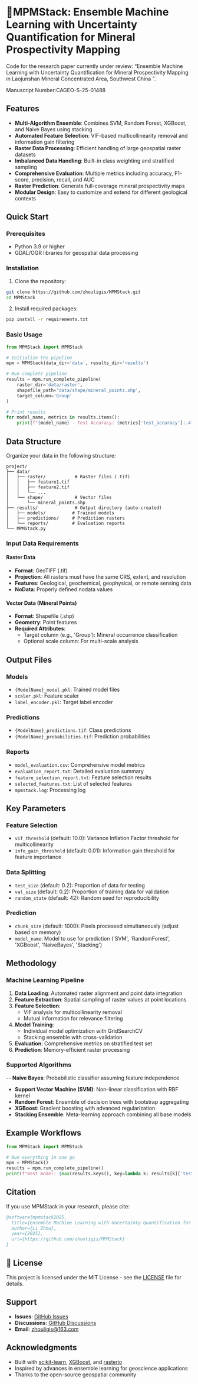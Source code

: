 # 🚀MPMStack: Ensemble Machine Learning with Uncertainty Quantification for Mineral Prospectivity Mapping

Code for the research paper currently under review:
“Ensemble Machine Learning with Uncertainty Quantification for 
Mineral Prospectivity Mapping in Laojunshan Mineral Concentrated Area, Southwest China ”.

Manuscript Number:CAGEO-S-25-01488

## Features

- **Multi-Algorithm Ensemble**: Combines SVM, Random Forest, XGBoost, and Naive Bayes using stacking
- **Automated Feature Selection**: VIF-based multicollinearity removal and information gain filtering
- **Raster Data Processing**: Efficient handling of large geospatial raster datasets
- **Imbalanced Data Handling**: Built-in class weighting and stratified sampling
- **Comprehensive Evaluation**: Multiple metrics including accuracy, F1-score, precision, recall, and AUC
- **Raster Prediction**: Generate full-coverage mineral prospectivity maps
- **Modular Design**: Easy to customize and extend for different geological contexts

## Quick Start

### Prerequisites

- Python 3.9 or higher
- GDAL/OGR libraries for geospatial data processing

### Installation

1. Clone the repository:
```bash
git clone https://github.com/zhouligis/MPMStack.git
cd MPMStack
```

2. Install required packages:
```bash
pip install -r requirements.txt
```

### Basic Usage

```python
from MPMStack import MPMStack

# Initialize the pipeline
mpm = MPMStack(data_dir='data', results_dir='results')

# Run complete pipeline
results = mpm.run_complete_pipeline(
    raster_dir='data/raster',
    shapefile_path='data/shape/mineral_points.shp',
    target_column='Group'
)

# Print results
for model_name, metrics in results.items():
    print(f"{model_name} - Test Accuracy: {metrics['test_accuracy']:.4f}")
```

## Data Structure

Organize your data in the following structure:

```
project/
├── data/
│   ├── raster/           # Raster files (.tif)
│   │   ├── feature1.tif
│   │   ├── feature2.tif
│   │   └── ...
│   └── shape/            # Vector files
│       └── mineral_points.shp
├── results/              # Output directory (auto-created)
│   ├── models/          # Trained models
│   ├── predictions/     # Prediction rasters
│   └── reports/         # Evaluation reports
└── MPMStack.py
```

### Input Data Requirements

#### Raster Data
- **Format**: GeoTIFF (.tif)
- **Projection**: All rasters must have the same CRS, extent, and resolution
- **Features**: Geological, geochemical, geophysical, or remote sensing data
- **NoData**: Properly defined nodata values

#### Vector Data (Mineral Points)
- **Format**: Shapefile (.shp)
- **Geometry**: Point features
- **Required Attributes**:
  - Target column (e.g., 'Group'): Mineral occurrence classification
  - Optional scale column: For multi-scale analysis

## Output Files

### Models
- `{ModelName}_model.pkl`: Trained model files
- `scaler.pkl`: Feature scaler
- `label_encoder.pkl`: Target label encoder

### Predictions
- `{ModelName}_predictions.tif`: Class predictions
- `{ModelName}_probabilities.tif`: Prediction probabilities

### Reports
- `model_evaluation.csv`: Comprehensive model metrics
- `evaluation_report.txt`: Detailed evaluation summary
- `feature_selection_report.txt`: Feature selection results
- `selected_features.txt`: List of selected features
- `mpmstack.log`: Processing log

## Key Parameters

### Feature Selection
- `vif_threshold` (default: 10.0): Variance Inflation Factor threshold for multicollinearity
- `info_gain_threshold` (default: 0.01): Information gain threshold for feature importance

### Data Splitting
- `test_size` (default: 0.2): Proportion of data for testing
- `val_size` (default: 0.2): Proportion of training data for validation
- `random_state` (default: 42): Random seed for reproducibility

### Prediction
- `chunk_size` (default: 1000): Pixels processed simultaneously (adjust based on memory)
- `model_name`: Model to use for prediction ('SVM', 'RandomForest', 'XGBoost', 'NaiveBayes', 'Stacking')

## Methodology

### Machine Learning Pipeline

1. **Data Loading**: Automated raster alignment and point data integration
2. **Feature Extraction**: Spatial sampling of raster values at point locations
3. **Feature Selection**: 
   - VIF analysis for multicollinearity removal
   - Mutual information for relevance filtering
4. **Model Training**: 
   - Individual model optimization with GridSearchCV
   - Stacking ensemble with cross-validation
5. **Evaluation**: Comprehensive metrics on stratified test set
6. **Prediction**: Memory-efficient raster processing

### Supported Algorithms

-- **Naive Bayes**: Probabilistic classifier assuming feature independence
- **Support Vector Machine (SVM)**: Non-linear classification with RBF kernel
- **Random Forest**: Ensemble of decision trees with bootstrap aggregating
- **XGBoost**: Gradient boosting with advanced regularization
- **Stacking Ensemble**: Meta-learning approach combining all base models

## Example Workflows

```python
from MPMStack import MPMStack

# Run everything in one go
mpm = MPMStack()
results = mpm.run_complete_pipeline()
print(f"Best model: {max(results.keys(), key=lambda k: results[k]['test_f1'])}")
```

## Citation

If you use MPMStack in your research, please cite:

```bibtex
@software{mpmstack2025,
  title={Ensemble Machine Learning with Uncertainty Quantification for Mineral Prospectivity Mapping in Laojunshan Mineral Concentrated Area, Southwest China},
  author={Li Zhou},
  year={2025},
  url={https://github.com/zhouligis/MPMStack}
}
```

## 📄 License

This project is licensed under the MIT License - see the [LICENSE](LICENSE) file for details.

## Support

- **Issues**: [GitHub Issues](https://github.com/yourusername/MPMStack/issues)
- **Discussions**: [GitHub Discussions](https://github.com/yourusername/MPMStack/discussions)
- **Email**: zhouligis@163.com

## Acknowledgments

- Built with [scikit-learn](https://scikit-learn.org/), [XGBoost](https://xgboost.readthedocs.io/), and [rasterio](https://rasterio.readthedocs.io/)
- Inspired by advances in ensemble learning for geoscience applications
- Thanks to the open-source geospatial community

